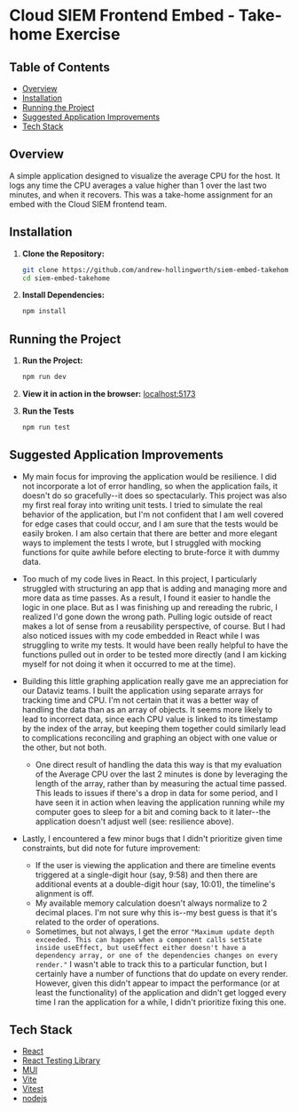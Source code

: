 # Cloud SIEM Frontend Embed - Take-home Exercise

## Table of Contents

- [Overview](#overview)
- [Installation](#installation)
- [Running the Project](#running-the-project)
- [Suggested Application Improvements](#suggested-application-improvements)
- [Tech Stack](#tech-stack)

## Overview
 A simple application designed to visualize the average CPU for the host. It logs any time the CPU averages a value higher than 1 over the last two minutes, and when it recovers. This was a take-home assignment for an embed with the Cloud SIEM frontend team. 

## Installation

1. **Clone the Repository:**

   ```bash
   git clone https://github.com/andrew-hollingworth/siem-embed-takehome.git
   cd siem-embed-takehome
   ```

2. **Install Dependencies:**

   ```bash
   npm install
   ```

## Running the Project

1. **Run the Project:**

   ```bash
   npm run dev
   ```

2. **View it in action in the browser:** 
[localhost:5173](http://localhost:5173/)

3. **Run the Tests**

   ```bash
   npm run test
   ```

## Suggested Application Improvements
- My main focus for improving the application would be resilience. I did not incorporate a lot of error handling, so when the application fails, it doesn't do so gracefully--it does so spectacularly. This project was also my first real foray into writing unit tests. I tried to simulate the real behavior of the application, but I'm not confident that I am well covered for edge cases that could occur, and I am sure that the tests would be easily broken. I am also certain that there are better and more elegant ways to implement the tests I wrote, but I struggled with mocking functions for quite awhile before electing to brute-force it with dummy data.

- Too much of my code lives in React. In this project, I particularly struggled with structuring an app that is adding and managing more and more data as time passes. As a result, I found it easier to handle the logic in one place. But as I was finishing up and rereading the rubric, I realized I'd gone down the wrong path. Pulling logic outside of react makes a lot of sense from a reusability perspective, of course. But I had also noticed issues with my code embedded in React while I was struggling to write my tests. It would have been really helpful to have the functions pulled out in order to be tested more directly (and I am kicking myself for not doing it when it occurred to me at the time). 

- Building this little graphing application really gave me an appreciation for our Dataviz teams. I built the application using separate arrays for tracking time and CPU. I'm not certain that it was a better way of handling the data than as an array of objects. It seems more likely to lead to incorrect data, since each CPU value is linked to its timestamp by the index of the array, but keeping them together could similarly lead to complications reconciling and graphing an object with one value or the other, but not both.
    - One direct result of handling the data this way is that my evaluation of the Average CPU over the last 2 minutes is done by leveraging the length of the array, rather than by measuring the actual time passed. This leads to issues if there's a drop in data for some period, and I have seen it in action when leaving the application running while my computer goes to sleep for a bit and coming back to it later--the application doesn't adjust well (see: resilience above).

- Lastly, I encountered a few minor bugs that I didn't prioritize given time constraints, but did note for future improvement:
    - If the user is viewing the application and there are timeline events triggered at a single-digit hour (say, 9:58) and then there are additional events at a double-digit hour (say, 10:01), the timeline's alignment is off.
    - My available memory calculation doesn't always normalize to 2 decimal places. I'm not sure why this is--my best guess is that it's related to the order of operations. 
    - Sometimes, but not always, I get the error `"Maximum update depth exceeded. This can happen when a component calls setState inside useEffect, but useEffect either doesn't have a dependency array, or one of the dependencies changes on every render."` I wasn't able to track this to a particular function, but I certainly have a number of functions that do update on every render. However, given this didn't appear to impact the performance (or at least the functionality) of the application and didn't get logged every time I ran the application for a while, I didn't prioritize fixing this one.

## Tech Stack

- [React](https://react.dev/)
- [React Testing Library](https://testing-library.com/docs/react-testing-library/intro)
- [MUI](https://mui.com/)
- [Vite](https://vitejs.dev/)
- [Vitest](https://vitest.dev/)
- [nodejs](https://nodejs.org/en)

